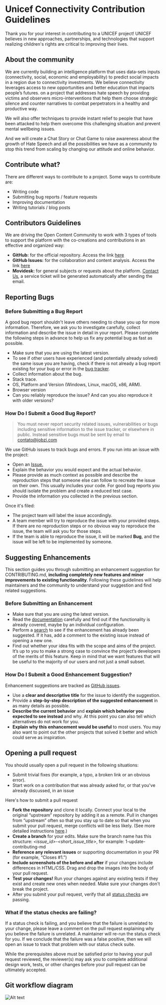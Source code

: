 # Unicef Connectivity Contribution Guidelines

Thank you for your interest in contributing to a UNICEF project! UNICEF believes in new approaches, partnerships, and technologies that support realizing children's rights are critical to improving their lives.

## About the community

We are currently building an intelligence platform that uses data-sets inputs (connectivity, social, economic and
employability) to predict social impacts in a region due to connectivity investments. We believe connectivity
leverages access to new opportunities and better education that impacts people’s futures. on a project that
addresses hate speech by providing victims and observers micro-interventions that help them choose strategic
silence and counter narratives to combat perpetrators in a healthy and productive way.

We will also offer techniques to provide instant relief to people that have been attacked to help them overcome this challenging situation and prevent mental wellbeing issues.

And we will create a Chat Story or Chat Game to raise awareness about the growth of Hate Speech and all the possibilities we have as a community to stop this trend from scaling by changing our attitude and online behavior.

## Contribute what?

There are different ways to contribute to a project. Some ways to contribute are:

- Writing code
- Submitting bug reports / feature requests
- Improving documentation
- Writing tutorials / blog posts

## Contributors Guidelines

We are driving the Open Content Community to work with 3 types of tools to support the platform with the co-creations and contributions in an effective and organized way:

- **GitHub:** for the official repository. Access the link [here](https://github.com/Jobzi-Artificial-Intelligence/unicef-project)
- **GitHub Issues:** for the collaboration and content analysis. Access the link [here](https://github.com/Jobzi-Artificial-Intelligence/unicef-project/issues)
- **Movidesk:** for general subjects or requests about the platform. [Contact Us](mailto:contato@jobzi.com?subject=Jobzi%20%7C%20Unicef%20-%20Schools%20Connectivity), a service ticket will be generated automatically after sending the email.

## Reporting Bugs

### Before Submitting a Bug Report

A good bug report shouldn't leave others needing to chase you up for more information. Therefore, we ask you to investigate carefully, collect information and describe the issue in detail in your report. Please complete the following steps in advance to help us fix any potential bug as fast as possible.

- Make sure that you are using the latest version.
- To see if other users have experienced (and potentially already solved) the same issue you are having, check if there is not already a bug report existing for your bug or error in the [bug tracker](https://github.com/Jobzi-Artificial-Intelligence/unicef-project/issues?q=is:issue%20label:bug%20).
- Collect information about the bug.
- Stack trace.
- OS, Platform and Version (Windows, Linux, macOS, x86, ARM).
- Browser version
- Can you reliably reproduce the issue? And can you also reproduce it with older versions?

### How Do I Submit a Good Bug Report?

> You must never report security related issues, vulnerabilities or bugs including sensitive information to the issue tracker, or elsewhere in public. Instead sensitive bugs must be sent by email to [contato@jobzi.com](mailto:contato@jobzi.com?subject=Jobzi%20%7C%20Unicef%20-%20Schools%20Connectivity)

We use GitHub issues to track bugs and errors. If you run into an issue with the project:

- Open an [Issue.](https://github.com/Jobzi-Artificial-Intelligence/unicef-project/issues/new)
- Explain the behavior you would expect and the actual behavior.
- Please provide as much context as possible and describe the reproduction steps that someone else can follow to recreate the issue on their own. This usually includes your code. For good bug reports you should isolate the problem and create a reduced test case.
- Provide the information you collected in the previous section.

Once it's filed:

- The project team will label the issue accordingly.
- A team member will try to reproduce the issue with your provided steps. If there are no reproduction steps or no obvious way to reproduce the issue, the team will ask you for those steps.
- If the team is able to reproduce the issue, it will be marked **Bug**, and the issue will be left to be implemented by someone.

## Suggesting Enhancements

This section guides you through submitting an enhancement suggestion for CONTRIBUTING.md, **including completely new features and minor improvements to existing functionality**. Following these guidelines will help maintainers and the community to understand your suggestion and find related suggestions.

### Before Submitting an Enhancement

- Make sure that you are using the latest version.
- Read the [documentation](https://github.com/Jobzi-Artificial-Intelligence/unicef-project/blob/master/README.md) carefully and find out if the functionality is already covered, maybe by an individual configuration.
- Perform a [search](https://github.com/Jobzi-Artificial-Intelligence/unicef-project/issues) to see if the enhancement has already been suggested. If it has, add a comment to the existing issue instead of opening a new one.
- Find out whether your idea fits with the scope and aims of the project. It’s up to you to make a strong case to convince the project’s developers of the merits of this feature. Keep in mind that we want features that will be useful to the majority of our users and not just a small subset.

### How Do I Submit a Good Enhancement Suggestion?

Enhancement suggestions are tracked as [GitHub issues](https://github.com/Jobzi-Artificial-Intelligence/unicef-project/issues).

- Use a **clear and descriptive title** for the issue to identify the suggestion.
- Provide a **step-by-step description of the suggested enhancement** in as many details as possible.
- **Describe the current behavior** and **explain which behavior you expected to see instead** and why. At this point you can also tell which alternatives do not work for you.
- **Explain why this enhancement would be useful** to most users. You may also want to point out the other projects that solved it better and which could serve as inspiration.

## Opening a pull request

You should usually open a pull request in the following situations:

- Submit trivial fixes (for example, a typo, a broken link or an obvious error).
- Start work on a contribution that was already asked for, or that you've already discussed, in an issue

Here's how to submit a pull request

- **Fork the repository** and clone it locally. Connect your local to the original “upstream” repository by adding it as a remote. Pull in changes from “upstream” often so that you stay up to date so that when you submit your pull request, merge conflicts will be less likely. (See more detailed instructions [here](https://help.github.com/articles/syncing-a-fork/).)
- **Create a branch** for your edits. Make sure the branch name has this structure: _<issue_id>-<short_issue_title>_, for example: 1-update-contributing-md
- **Reference any relevant issues** or supporting documentation in your PR (for example, “Closes #1.”)
- **Include screenshots of the before and after** if your changes include differences in HTML/CSS. Drag and drop the images into the body of your pull request.
- **Test your changes!** Run your changes against any existing tests if they exist and create new ones when needed. Make sure your changes don't break the project.
- After you submit your pull request, verify that all [status checks](https://help.github.com/articles/about-status-checks/) are passing.

### What if the status checks are failing?

If a status check is failing, and you believe that the failure is unrelated to your change, please leave a comment on the pull request explaining why you believe the failure is unrelated. A maintainer will re-run the status check for you. If we conclude that the failure was a false positive, then we will open an issue to track that problem with our status check suite.

While the prerequisites above must be satisfied prior to having your pull request reviewed, the reviewer(s) may ask you to complete additional design work, tests, or other changes before your pull request can be ultimately accepted.

## Git workflow diagram

![Alt text](relative/images/Gitworflow.png?raw=true "Workflow diagram")